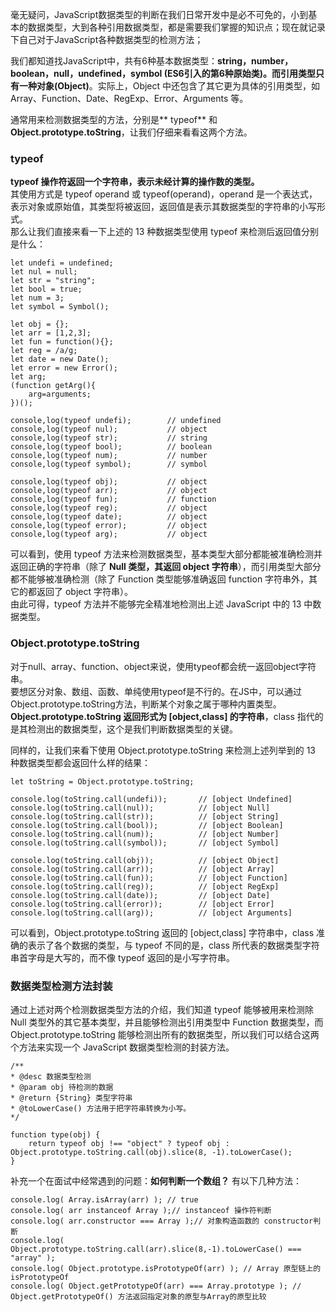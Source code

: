 毫无疑问，JavaScript数据类型的判断在我们日常开发中是必不可免的，小到基本的数据类型，大到各种引用数据类型，都是需要我们掌握的知识点；现在就记录下自己对于JavaScript各种数据类型的检测方法；<br>

我们都知道找JavaScript中，共有6种基本数据类型：**string，number，boolean，null，undefined，symbol **(ES6引入的第6种原始类)。而引用**类型只有一种对象(Object)**。实际上，Object 中还包含了其它更为具体的引用类型，如 Array、Function、Date、RegExp、Error、Arguments 等。<br>

通常用来检测数据类型的方法，分别是** typeof** 和 **Object.prototype.toString**，让我们仔细来看看这两个方法。<br>

### typeof
**typeof 操作符返回一个字符串，表示未经计算的操作数的类型。**<br>
其使用方式是 typeof operand 或 typeof(operand)，operand 是一个表达式，表示对象或原始值，其类型将被返回，返回值是表示其数据类型的字符串的小写形式。<br>
那么让我们直接来看一下上述的 13 种数据类型使用 typeof 来检测后返回值分别是什么：<br>

	let undefi = undefined;
    let nul = null;
    let str = "string";
    let bool = true;
    let num = 3;
    let symbol = Symbol();

    let obj = {};
    let arr = [1,2,3];
    let fun = function(){};
    let reg = /a/g;
    let date = new Date();
    let error = new Error();
    let arg;
    (function getArg(){
        arg=arguments;
    })();
    
    console,log(typeof undefi);        // undefined
    console,log(typeof nul);           // object
    console,log(typeof str);           // string
    console,log(typeof bool);          // boolean
    console,log(typeof num);           // number
    console,log(typeof symbol);        // symbol

    console,log(typeof obj);           // object
    console,log(typeof arr);           // object
    console,log(typeof fun);           // function
    console,log(typeof reg);           // object
    console,log(typeof date);          // object
    console,log(typeof error);         // object
    console,log(typeof arg);           // object

可以看到，使用 typeof 方法来检测数据类型，基本类型大部分都能被准确检测并返回正确的字符串（除了 **Null 类型，其返回 object 字符串**），而引用类型大部分都不能够被准确检测（除了 Function 类型能够准确返回 function 字符串外，其它的都返回了 object 字符串）。<br>
 由此可得，typeof 方法并不能够完全精准地检测出上述 JavaScript 中的 13 中数据类型。<br>

### Object.prototype.toString
对于null、array、function、object来说，使用typeof都会统一返回object字符串。<br>
要想区分对象、数组、函数、单纯使用typeof是不行的。在JS中，可以通过Object.prototype.toString方法，判断某个对象之属于哪种内置类型。<br>
**Object.prototype.toString 返回形式为 [object,class] 的字符串**，class 指代的是其检测出的数据类型，这个是我们判断数据类型的关键。<br>

同样的，让我们来看下使用 Object.prototype.toString 来检测上述列举到的 13 种数据类型都会返回什么样的结果：<br>

	let toString = Object.prototype.toString;

    console.log(toString.call(undefi));       // [object Undefined]
    console.log(toString.call(nul));          // [object Null]
    console.log(toString.call(str));          // [object String]
    console.log(toString.call(bool));         // [object Boolean]
    console.log(toString.call(num));          // [object Number]
    console.log(toString.call(symbol));       // [object Symbol]

    console.log(toString.call(obj));          // [object Object]
    console.log(toString.call(arr));          // [object Array]
    console.log(toString.call(fun));          // [object Function]
    console.log(toString.call(reg));          // [object RegExp]
    console.log(toString.call(date));         // [object Date]
    console.log(toString.call(error));        // [object Error]
    console.log(toString.call(arg));          // [object Arguments]

可以看到，Object.prototype.toString 返回的 [object,class] 字符串中，class 准确的表示了各个数据的类型，与 typeof 不同的是，class 所代表的数据类型字符串首字母是大写的，而不像 typeof 返回的是小写字符串。<br>

### 数据类型检测方法封装
通过上述对两个检测数据类型方法的介绍，我们知道 typeof 能够被用来检测除 Null 类型外的其它基本类型，并且能够检测出引用类型中 Function 数据类型，而 Object.prototype.toString 能够检测出所有的数据类型，所以我们可以结合这两个方法来实现一个 JavaScript 数据类型检测的封装方法。<br>

	/**
    * @desc 数据类型检测
    * @param obj 待检测的数据
    * @return {String} 类型字符串
    * @toLowerCase() 方法用于把字符串转换为小写。
    */
    
    function type(obj) {
        return typeof obj !== "object" ? typeof obj : Object.prototype.toString.call(obj).slice(8, -1).toLowerCase();
    }

补充一个在面试中经常遇到的问题：**如何判断一个数组？**
有以下几种方法：<br>

	console.log( Array.isArray(arr) ); // true
    console.log( arr instanceof Array );// instanceof 操作符判断
    console.log( arr.constructor === Array );// 对象构造函数的 constructor判断
    console.log( Object.prototype.toString.call(arr).slice(8,-1).toLowerCase() === "array" );
    console.log( Object.prototype.isPrototypeOf(arr) ); // Array 原型链上的 isPrototypeOf
    console.log( Object.getPrototypeOf(arr) === Array.prototype ); // Object.getPrototypeOf() 方法返回指定对象的原型与Array的原型比较
